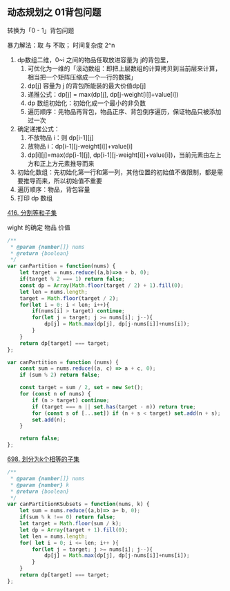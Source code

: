 ## 动态规划之 01背包问题

转换为「0 - 1」背包问题

暴力解法：取 与 不取； 时间复杂度 2^n

1. dp数组二维，0~i 之间的物品任取放进容量为 j的背包里，
   1. 可优化为一维的「滚动数组：即把上层数组的计算拷贝到当前层来计算， 相当把一个矩阵压缩成一个一行的数据」
   2. dp[j] 容量为 j 的背包所能装的最大价值dp[j]
   3. 递推公式：dp[j] = max(dp[j], dp[j-weight[i]]+value[i])
   4. dp 数组初始化：初始化成一个最小的非负数
   5. 遍历顺序：先物品再背包，物品正序、背包倒序遍历，保证物品只被添加过一次
2. 确定递推公式：
   1. 不放物品 i：则 dp[i-1][j]
   2. 放物品 i：dp[i-1][j-weight[i]]+value[i]
   3. dp[i][j]=max(dp[i-1][j], dp[i-1][j-weight[i]]+value[i])，当前元素由左上方和正上方元素推导而来
3. 初始化数组：先初始化第一行和第一列，其他位置的初始值不做限制，都是需要推导而来，所以初始值不重要
4. 遍历顺序：物品，背包容量
5. 打印 dp 数组


[416. 分割等和子集](https://leetcode-cn.com/problems/partition-equal-subset-sum/)

wight 的确定
物品
价值

```js
/**
 * @param {number[]} nums
 * @return {boolean}
 */
var canPartition = function(nums) {
    let target = nums.reduce((a,b)=>a + b, 0);
    if(target % 2 === 1) return false;
    const dp = Array(Math.floor(target / 2) + 1).fill(0);
    let len = nums.length;
    target = Math.floor(target / 2);
    for(let i = 0; i < len; i++){
        if(nums[i] > target) continue;
        for(let j = target; j >= nums[i]; j--){
            dp[j] = Math.max(dp[j], dp[j-nums[i]]+nums[i]);
        }
    }
    return dp[target] === target;
};

var canPartition = function (nums) {
    const sum = nums.reduce((a, c) => a + c, 0);
    if (sum % 2) return false;

    const target = sum / 2, set = new Set();
    for (const n of nums) {
        if (n > target) continue;
        if (target === n || set.has(target - n)) return true;
        for (const s of [...set]) if (n + s < target) set.add(n + s);
        set.add(n);
    }

    return false;
};
```

[698. 划分为k个相等的子集](https://leetcode-cn.com/problems/partition-to-k-equal-sum-subsets/)

```js
/**
 * @param {number[]} nums
 * @param {number} k
 * @return {boolean}
 */
var canPartitionKSubsets = function(nums, k) {
    let sum = nums.reduce((a,b)=> a+ b, 0);
    if(sum % k !== 0) return false;
    let target = Math.floor(sum / k);
    let dp = Array(target + 1).fill(0);
    let len = nums.length;
    for( let i = 0; i <= len; i++ ){
        for(let j = target; j >= nums[i]; j--){
            dp[j] = Math.max(dp[j], dp[j-nums[i]]+nums[i]);
        }
    }
    return dp[target] === target;
};
```
